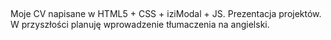 ##
Moje CV napisane w HTML5 + CSS + iziModal + JS.
Prezentacja projektów. W przyszłości planuję wprowadzenie tłumaczenia
na angielski.
